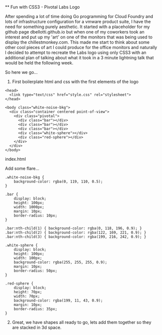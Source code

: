 ** Fun with CSS3 - Pivotal Labs Logo

After spending a lot of time doing Go programming for Cloud Foundry and lots of 
infrastructure configuration for a vmware product suite, I have the need for something
purely aesthetic. It started with a placeholder for my github page dbellotti.github.io 
but when one of my coworkers took an interest and put up my 'art' on one of the monitors 
that was being used to display the chillestmonkey.com. This made me start to think about
some other cool pieces of art I could produce for the office monitors and naturally I 
decided to attempt to recreate the Labs logo using only CSS3 with an additional plan of
talking about what it took in a 3 minute lightning talk that would be held the following
week.

So here we go...

1. First boilerplate html and css with the first elements of the logo
```
<head>
  <link type="text/css" href="style.css" rel="stylesheet">
</head>

<body class="white-noise-bkg">
  <div class="container centered point-of-view">
    <div class="pivotal">
      <div class="bar"></div>
      <div class="bar"></div>
      <div class="bar"></div>
      <div class="white-sphere"></div>
      <div class="red-sphere"></div>
    </div>
  </div>
</body>
```
index.html

Add some flare...
```
.white-noise-bkg {
    background-color: rgba(0, 119, 110, 0.5);
}

.bar {
    display: block;
    height: 100px;
    width: 1000px;
    margin: 10px;
    border-radius: 10px;
}

.bar:nth-child(1) { background-color: rgba(0, 118, 196, 0.9); }
.bar:nth-child(2) { background-color: rgba(122, 169, 221, 0.9); }
.bar:nth-child(3) { background-color: rgba(199, 216, 242, 0.9); }

.white-sphere {
    display: block;
    height: 100px;
    width: 100px;
    background-color: rgba(255, 255, 255, 0.9);
    margin: 10px;
    border-radius: 50px;
}

.red-sphere {
    display: block;
    height: 70px;
    width: 70px;
    background-color: rgba(199, 11, 43, 0.9);
    margin: 10px;
    border-radius: 35px;
}
```

2. Great, we have shapes all ready to go, lets add them together so they are
stacked in 3d space. 